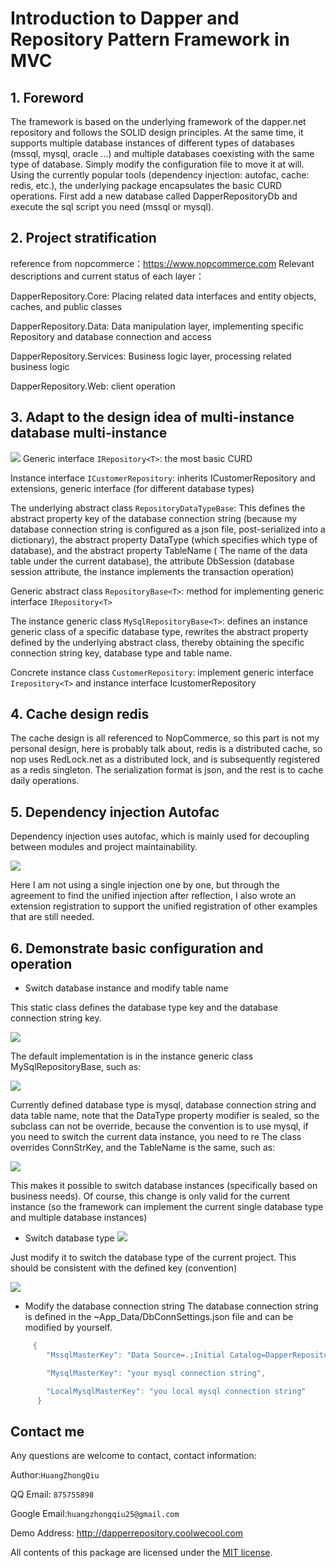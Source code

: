 Introduction to Dapper and Repository Pattern Framework in MVC
=

## 1.	Foreword
The framework is based on the underlying framework of the dapper.net repository and follows the SOLID design principles. At the same time, it supports multiple database instances of different types of databases (mssql, mysql, oracle ...) and multiple databases coexisting with the same type of database. Simply modify the configuration file to move it at will. Using the currently popular tools (dependency injection: autofac, cache: redis, etc.), the underlying package encapsulates the basic CURD operations.
First add a new database called DapperRepositoryDb and execute the sql script you need (mssql or mysql).

 
 ## 2.	Project stratification
reference from nopcommerce：https://www.nopcommerce.com
Relevant descriptions and current status of each layer：

DapperRepository.Core: Placing related data interfaces and entity objects, caches, and public classes

DapperRepository.Data: Data manipulation layer, implementing specific Repository and database connection and access

DapperRepository.Services: Business logic layer, processing related business logic

DapperRepository.Web: client operation

     
 ## 3.	Adapt to the design idea of multi-instance database multi-instance
![](http://gitfile.coolwecool.com/dapperrepository/1.jpg)
Generic interface `IRepository<T>`: the most basic CURD
    
Instance interface `ICustomerRepository`: inherits ICustomerRepository and extensions, generic interface (for different database types)

The underlying abstract class `RepositoryDataTypeBase`: This defines the abstract property key of the database connection string (because my database connection string is configured as a json file, post-serialized into a dictionary), the abstract property DataType (which specifies which type of database), and the abstract property TableName ( The name of the data table under the current database), the attribute DbSession (database session attribute, the instance implements the transaction operation)

Generic abstract class `RepositoryBase<T>`: method for implementing generic interface `IRepository<T>`

The instance generic class `MySqlRepositoryBase<T>`: defines an instance generic class of a specific database type, rewrites the abstract property defined by the underlying abstract class, thereby obtaining the specific connection string key, database type and table name.

Concrete instance class `CustomerRepository`: implement generic interface `Irepository<T>` and instance interface IcustomerRepository

 ## 4.	Cache design redis
 The cache design is all referenced to NopCommerce, so this part is not my personal design, here is probably talk about, redis is a distributed cache, so nop uses RedLock.net as a distributed lock, and is subsequently registered as a redis singleton. The serialization format is json, and the rest is to cache daily operations.
 
 ## 5.	Dependency injection Autofac
Dependency injection uses autofac, which is mainly used for decoupling between modules and project maintainability.
 
![](http://gitfile.coolwecool.com/dapperrepository/2.jpg)
 
Here I am not using a single injection one by one, but through the agreement to find the unified injection after reflection, I also wrote an extension registration to support the unified registration of other examples that are still needed.
 
 ## 6.	Demonstrate basic configuration and operation
* Switch database instance and modify table name

This static class defines the database type key and the database connection string key. 

![](http://gitfile.coolwecool.com/dapperrepository/3.jpg)
 
The default implementation is in the instance generic class MySqlRepositoryBase<T>, such as:
 
 ![](http://gitfile.coolwecool.com/dapperrepository/4.jpg)
 
Currently defined database type is mysql, database connection string and data table name, note that the DataType property modifier is sealed, so the subclass can not be override, because the convention is to use mysql, if you need to switch the current data instance, you need to re The class overrides ConnStrKey, and the TableName is the same, such as:

 ![](http://gitfile.coolwecool.com/dapperrepository/4.jpg)
 
This makes it possible to switch database instances (specifically based on business needs). Of course, this change is only valid for the current instance (so the framework can implement the current single database type and multiple database instances)
 
* Switch database type
 ![](http://gitfile.coolwecool.com/dapperrepository/5.jpg)
 
Just modify it to switch the database type of the current project.
This should be consistent with the defined key (convention)

 ![](http://gitfile.coolwecool.com/dapperrepository/6.jpg)

* Modify the database connection string
The database connection string is defined in the ~App_Data/DbConnSettings.json file and can be modified by yourself.
```c#
     {
        "MssqlMasterKey": "Data Source=.;Initial Catalog=DapperRepositoryDb;Integrated Security=True;",

        "MysqlMasterKey": "your mysql connection string",

        "LocalMysqlMasterKey": "you local mysql connection string"
      }
```

## Contact me
Any questions are welcome to contact, contact information:

Author:`HuangZhongQiu`

QQ Email: `875755898`

Google Email:`huangzhongqiu25@gmail.com`


Demo Address: http://dapperrepository.coolwecool.com

All contents of this package are licensed under the [MIT license](https://opensource.org/licenses/MIT).
